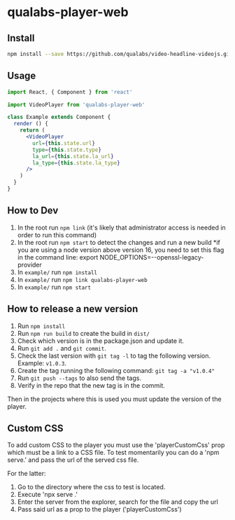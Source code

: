 # qualabs-player-web

## Install

```bash
npm install --save https://github.com/qualabs/video-headline-videojs.git
```

## Usage

```jsx
import React, { Component } from 'react'

import VideoPlayer from 'qualabs-player-web'

class Example extends Component {
  render () {
    return (
      <VideoPlayer
        url={this.state.url}
        type={this.state.type}
        la_url={this.state.la_url}
        la_type={this.state.la_type}
      />
    )
  }
}
```

## How to Dev

1. In the root run `npm link` (it's likely that administrator access is needed in order to run this command)
2. In the root run `npm start` to detect the changes and run a new build 
  *if you are using a node version above version 16, you need to set this flag in the command line: export NODE_OPTIONS=--openssl-legacy-provider
3. In `example/` run `npm install`
4. In `example/` run `npm link qualabs-player-web`
5. In `example/` run `npm start`

## How to release a new version

1. Run `npm install`
2. Run `npm run build` to create the build in `dist/`
3. Check which version is in the package.json and update it.
4. Run `git add .` and `git commit`.
5. Check the last version with `git tag -l` to tag the following version. Example: `v1.0.3`.
6. Create the tag running the following command: `git tag -a "v1.0.4"`
7. Run `git push --tags` to also send the tags.
8. Verify in the repo that the new tag is in the commit.

Then in the projects where this is used you must update the version of the player.

## Custom CSS

To add custom CSS to the player you must use the 'playerCustomCss' prop which must be a link to a CSS file.
To test momentarily you can do a 'npm serve.' and pass the url of the served css file.

For the latter:
1. Go to the directory where the css to test is located.
2. Execute 'npx serve .'
3. Enter the server from the explorer, search for the file and copy the url
4. Pass said url as a prop to the player ('playerCustomCss')
